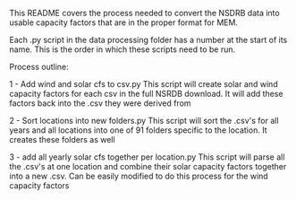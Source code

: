 This README covers the process needed to convert the NSDRB data into usable capacity factors that are in the proper format for MEM.

Each .py script in the data processing folder has a number at the start of its name. This is the order in which these scripts need to be run.

Process outline:

1 - Add wind and solar cfs to csv.py
  This script will create solar and wind capacity factors for each csv in the full NSRDB download. It will add these factors back into the .csv they were derived from
  
2 - Sort locations into new folders.py
  This script will sort the .csv's for all years and all locations into one of 91 folders specific to the location. It creates these folders as well
  
3 - add all yearly solar cfs together per location.py
  This script will parse all the .csv's at one location and combine their solar capacity factors together into a new .csv. Can be easily modified to do this process for the wind capacity factors
